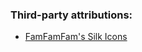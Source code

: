 ### Third-party attributions:

* [FamFamFam's Silk Icons](http://www.famfamfam.com/lab/icons/silk/)

